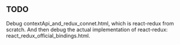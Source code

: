 ## TODO

Debug contextApi_and_redux_connet.html, which is react-redux from scratch.
And then debug the actual implementation of react-redux: react_redux_official_bindings.html.

